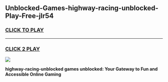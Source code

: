 
## Unblocked-Games-highway-racing-unblocked-Play-Free-jlr54
<h3>
<a href="https://premium76.site?title=highway-racing-unblocked&ref=20M">CLICK TO PLAY</a></h3>
<hr>

<h3>
<a href="https://premium76.site?title=highway-racing-unblocked&ref=20M">CLICK 2 PLAY</a>
  
</h3>

<a href="https://premium76.site?title=highway-racing-unblocked&ref=19M"><img src="https://clearcache.store/games.png"></a>


**highway-racing-unblocked games unblocked: Your Gateway to Fun and Accessible Online Gaming**
